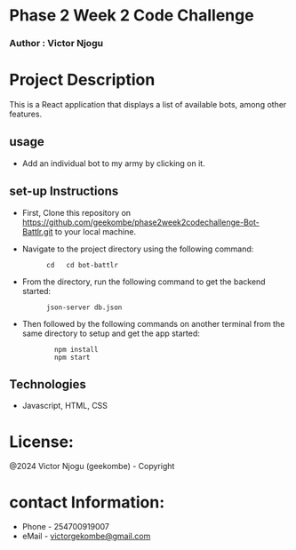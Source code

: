 # Phase 2 Week 2 Code Challenge

### Author : Victor Njogu 

# Project Description
This is a React application that  displays a list of available bots, among other features.
## usage 
- Add an individual bot to my army by clicking on it.

## set-up Instructions

- First, Clone this repository on https://github.com/geekombe/phase2week2codechallenge-Bot-Battlr.git to your local machine.

- Navigate to the project directory using the following command:

            cd   cd bot-battlr 
        
- From the directory, run the following command to get the backend started:

            json-server db.json

- Then followed by the following commands on another terminal from the same directory to setup and get the app started:

              npm install
              npm start
                
## Technologies 
- Javascript, HTML, CSS

# License:
@2024 Victor Njogu (geekombe) - Copyright


# contact Information:
- Phone - 254700919007
- eMail - victorgekombe@gmail.com